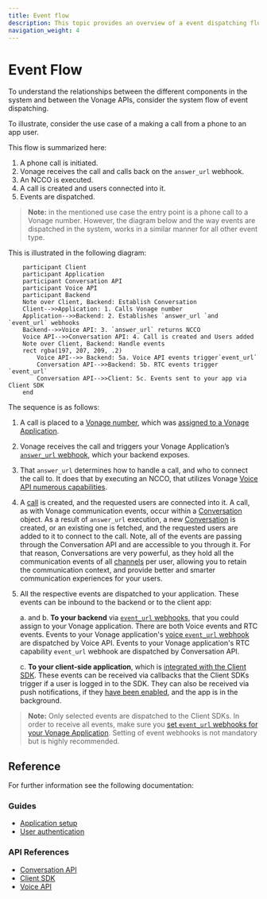```yaml
---
title: Event flow
description: This topic provides an overview of a event dispatching flow through the system encompassing the Vonage Voice and Conversation services.
navigation_weight: 4
---
```


# Event Flow

To understand the relationships between the different components in the system and between the Vonage APIs, consider the system flow of event dispatching.

To illustrate, consider the use case of a making a call from a phone to an app user.

This flow is summarized here:

1. A phone call is initiated.
2. Vonage receives the call and calls back on the `answer_url` webhook.
3. An NCCO is executed.
4. A call is created and users connected into it.
5. Events are dispatched.

> **Note:** in the mentioned use case the entry point is a phone call to a Vonage number. However, the diagram below and the way events are dispatched in the system, works in a similar manner for all other event type.

This is illustrated in the following diagram:

```sequence_diagram
    participant Client
    participant Application
    participant Conversation API
    participant Voice API
    participant Backend
    Note over Client, Backend: Establish Conversation
    Client-->>Application: 1. Calls Vonage number
    Application-->>Backend: 2. Establishes `answer_url `and `event_url` webhooks
    Backend-->>Voice API: 3. `answer_url` returns NCCO 
    Voice API-->>Conversation API: 4. Call is created and Users added
    Note over Client, Backend: Handle events
    rect rgba(197, 207, 209, .2)
        Voice API-->> Backend: 5a. Voice API events trigger`event_url`
        Conversation API-->>Backend: 5b. RTC events trigger `event_url`
        Conversation API-->>Client: 5c. Events sent to your app via Client SDK
    end

```
  
  
  

The sequence is as follows:

1. A call is placed to a [Vonage number](/numbers/overview), which was [assigned to a Vonage Application](/numbers/guides/number-management).

2. Vonage receives the call and triggers your Vonage Application’s [`answer_url` webhook](/voice/voice-api/webhook-reference#answer-webhook), which your backend exposes.

3. That `answer_url` determines how to handle a call, and who to connect the call to. It does that by executing an NCCO, that utilizes Vonage [Voice API numerous capabilities](/voice/voice-api/ncco-reference).

4. A [call](/conversation/concepts/call) is created, and the requested users are connected into it. A call, as with Vonage communication events, occur within a [Conversation](/conversation/concepts/conversation) object.
As a result of `answer_url` execution, a new [Conversation](/conversation/concepts/conversation) is created, or an existing one is fetched, and the requested users are added to it to connect to the call. Note, all of the events are passing through the Conversation API and are accessible to you through it. For that reason, Conversations are very powerful, as they hold all the communication events of all [channels](/conversation/concepts/channel) per user, allowing you to retain the communication context, and provide better and smarter communication experiences for your users.

5. All the respective events are dispatched to your application. These events can be inbound to the backend or to the client app:

    a. and b. **To your backend** via [`event_url` webhooks](/application/overview#webhooks), that you could assign to your Vonage application. There are both Voice events and RTC events. Events to your Vonage application's [voice `event_url` webhook](/voice/voice-api/webhook-reference#event-webhook) are dispatched by Voice API. Events to your Vonage application's RTC capability `event_url` webhook are dispatched by Conversation API.

    c. **To your client-side application**, which is [integrated with the Client SDK](/client-sdk/setup/add-sdk-to-your-app/android). These events can be received via callbacks that the Client SDKs trigger if a user is logged in to the SDK. They can also be received via push notifications, if they [have been enabled](/client-sdk/setup/set-up-push-notifications), and the app is in the background.

> **Note:** Only selected events are dispatched to the Client SDKs. In order to receive all events, make sure you [set `event_url` webhooks for your Vonage Application](/application/overview#webhooks). Setting of event webhooks is not mandatory but is highly recommended.

## Reference

For further information see the following documentation:

### Guides

* [Application setup](/conversation/guides/application-setup)
* [User authentication](/conversation/guides/user-authentication)

### API References

* [Conversation API](/api/conversation)
* [Client SDK](/client-sdk/overview)
* [Voice API](/voice/voice-api/overview)

